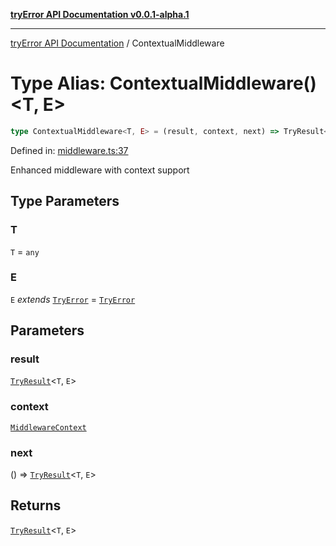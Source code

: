 [**tryError API Documentation v0.0.1-alpha.1**](../index.md)

***

[tryError API Documentation](../index.md) / ContextualMiddleware

# Type Alias: ContextualMiddleware()\<T, E\>

```ts
type ContextualMiddleware<T, E> = (result, context, next) => TryResult<T, E>;
```

Defined in: [middleware.ts:37](https://github.com/oconnorjohnson/tryError/blob/e3ae0308069a4fba073f4543d527ad76373db795/src/middleware.ts#L37)

Enhanced middleware with context support

## Type Parameters

### T

`T` = `any`

### E

`E` *extends* [`TryError`](../interfaces/TryError.md) = [`TryError`](../interfaces/TryError.md)

## Parameters

### result

[`TryResult`](TryResult.md)\<`T`, `E`\>

### context

[`MiddlewareContext`](../interfaces/MiddlewareContext.md)

### next

() => [`TryResult`](TryResult.md)\<`T`, `E`\>

## Returns

[`TryResult`](TryResult.md)\<`T`, `E`\>
